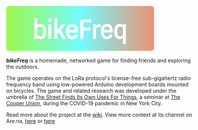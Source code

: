 ![](images/bikeFreq_gradientStyle_small.png)

***bikeFreq*** is a homemade, networked game for finding friends and exploring the outdoors.

The game operates on the LoRa protocol's license-free sub-gigahertz radio frequency band using low-powered Arduino development boards mounted on bicycles. The game and related research was developed under the umbrella of [The Street Finds Its Own Uses For Things](http://www.thestreetfindsitsownusesforthings.com), a seminar at [The Cooper Union](https://www.cooper.edu), during the COVID-19 pandemic in New York City.

Read more about the project at the [wiki](https://github.com/dailybicycle/bikeFreq/wiki).
View more context at its channel on Are.na, [here](https://www.are.na/helmuth-rosales/bikefreq) or [here](https://www.are.na/austin-wade-smith/the-street-finds-its-own-uses-for-things)
